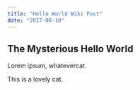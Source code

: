 ```yaml
---
title: "Hello World Wiki Post"
date: "2017-08-10"
---
```


## The Mysterious Hello World

Lorem ipsum, whatevercat.

This is a lovely cat.
